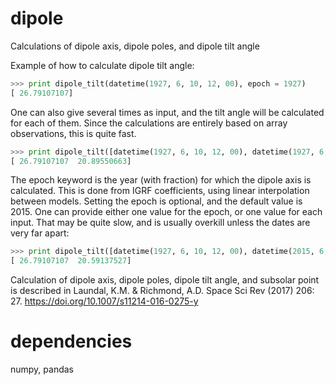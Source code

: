 # dipole
Calculations of dipole axis, dipole poles, and dipole tilt angle


Example of how to calculate dipole tilt angle: 
```python
>>> print dipole_tilt(datetime(1927, 6, 10, 12, 00), epoch = 1927)
[ 26.79107107]
```

One can also give several times as input, and the tilt angle will be calculated for each of them. Since the calculations are entirely based on array observations, this is quite fast.
```python
>>> print dipole_tilt([datetime(1927, 6, 10, 12, 00), datetime(1927, 6, 10, 10, 00)], epoch = 1927)
[ 26.79107107  20.89550663]
```

The epoch keyword is the year (with fraction) for which the dipole axis is calculated. This is done from IGRF coefficients, using linear interpolation between models. Setting the epoch is optional, and the default value is 2015. One can provide either one value for the epoch, or one value for each input. That may be quite slow, and is usually overkill unless the dates are very far apart:
```python
>>> print dipole_tilt([datetime(1927, 6, 10, 12, 00), datetime(2015, 6, 10, 10, 00)], epoch = (1927, 2015))
[ 26.79107107  20.59137527]
```



Calculation of dipole axis, dipole poles, dipole tilt angle, and subsolar point is described in
Laundal, K.M. & Richmond, A.D. Space Sci Rev (2017) 206: 27. https://doi.org/10.1007/s11214-016-0275-y


# dependencies
numpy, pandas

